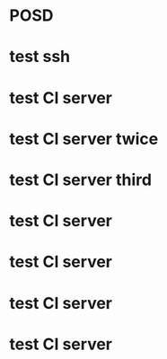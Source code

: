 # POSD
# test ssh
# test CI server
# test CI server twice
# test CI server third
# test CI server 
# test CI server 
# test CI server 
# test CI server 
